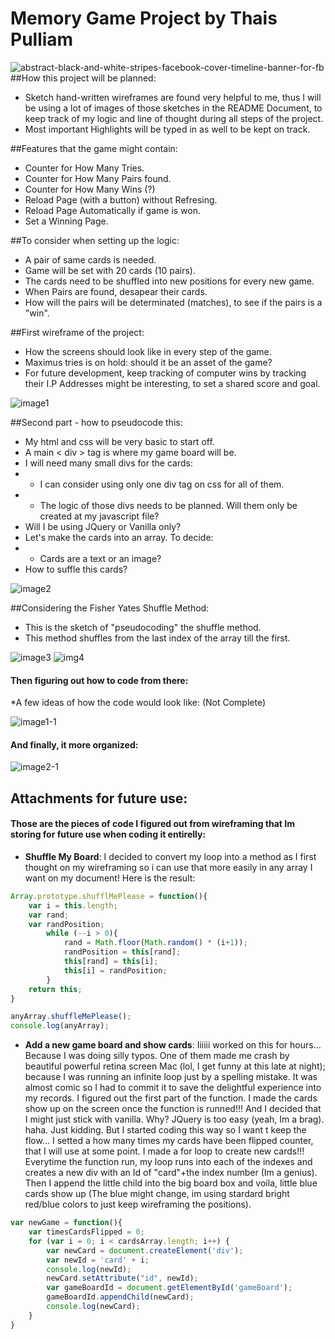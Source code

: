 # Memory Game Project by Thais Pulliam
![abstract-black-and-white-stripes-facebook-cover-timeline-banner-for-fb](https://cloud.githubusercontent.com/assets/14362520/10987787/918b95ec-8404-11e5-8f91-c927c4fad7a6.jpg)
##How this project will be planned:
* Sketch hand-written wireframes are found very helpful to me, thus I will be using a lot of images of those sketches in the README Document, to keep track of my logic and line of thought during all steps of the project. 
* Most important Highlights will be typed in as well to be kept on track. 

##Features that the game might contain:
* Counter for How Many Tries.</li>
* Counter for How Many Pairs found.
* Counter for How Many Wins (?) 
* Reload Page (with a button) without Refresing.
* Reload Page Automatically if game is won. 
* Set a Winning Page.

##To consider when setting up the logic:
* A pair of same cards is needed. 
* Game will be set with 20 cards (10 pairs).
* The cards need to be shuffled into new positions for every new game. 
* When Pairs are found, desapear their cards. 
* How will the pairs will be determinated (matches), to see if the pairs is a "win".

##First wireframe of the project:
* How the screens should look like in every step of the game. 
* Maximus tries is on hold: should it be an asset of the game? 
* For future development, keep tracking of computer wins by tracking their I.P Addresses might be interesting, to set a shared score and goal. 

![image1](https://cloud.githubusercontent.com/assets/14362520/10981540/5a610990-83d6-11e5-9fd6-8b91df872b46.JPG)

##Second part - how to pseudocode this:
* My html and css will be very basic to start off. 
* A main < div > tag is where my game board will be.
* I will need many small divs for the cards: 
* * I can consider using only one div tag on css for all of them. 
* * The logic of those divs needs to be planned. Will them only be created at my javascript file?
* Will I be using JQuery or Vanilla only?
* Let's make the cards into an array. To decide:
* * Cards are a text or an image?
* How to suffle this cards?

![image2](https://cloud.githubusercontent.com/assets/14362520/10986774/f552183a-83fa-11e5-9d44-a22e08958f1d.JPG)

##Considering the Fisher Yates Shuffle Method:
* This is the sketch of "pseudocoding" the shuffle method. 
* This method shuffles from the last index of the array till the first. 

![image3](https://cloud.githubusercontent.com/assets/14362520/10986916/3ff075f2-83fc-11e5-89a3-68de92375991.png)
![img4](https://cloud.githubusercontent.com/assets/14362520/10986917/41386564-83fc-11e5-977a-4125a9b3cac5.png)

#### Then figuring out how to code from there: 
*A few ideas of how the code would look like: (Not Complete)

![image1-1](https://cloud.githubusercontent.com/assets/14362520/10987503/f73fb330-8401-11e5-8e31-30ef5fe362b4.JPG)

#### And finally, it more organized:

![image2-1](https://cloud.githubusercontent.com/assets/14362520/10987488/c9fcd178-8401-11e5-88bb-fddc7ce34051.JPG)

## Attachments for future use:
#### Those are the pieces of code I figured out from wireframing that Im storing for future use when coding it entirelly:

* **Shuffle My Board**:
I decided to convert my loop into a method as I first thought on my wireframing so i can use that more easily in any array I want on my document! Here is the result:

```javascript
Array.prototype.shufflMePlease = function(){
    var i = this.length;
    var rand;
    var randPosition;
        while (--i > 0){
            rand = Math.floor(Math.random() * (i+1));
            randPosition = this[rand];
            this[rand] = this[i];
            this[i] = randPosition;
        }
    return this;
}

anyArray.shuffleMePlease();
console.log(anyArray);
```

* **Add a new game board and show cards**:
Iiiiii worked on this for hours... Because I was doing silly typos. One of them made me crash by beautiful powerful retina screen Mac (lol, I get funny at this late at night); because I was running an infinite loop just by a spelling mistake. It was almost comic so I had to commit it to save the delightful experience into my records. 
I figured out the first part of the function. I made the cards show up on the screen once the function is runned!!! And I decided that I might just stick with vanilla. Why? JQuery is too easy (yeah, Im a brag). haha. Just kidding. 
But I started coding this way so I want t keep the flow...
I setted a how many times my cards have been flipped counter, that I will use at some point. I made a for loop to create new cards!!! Everytime the function run, my loop runs into each of the indexes and creates a new div with an Id of "card"+the index number (Im a genius). 
Then I append the little child into the big board box and voila, little blue cards show up (The blue might change, im using stardard bright red/blue colors to just keep wireframing the positions).

```javascript
var newGame = function(){
    var timesCardsFlipped = 0;
    for (var i = 0; i < cardsArray.length; i++) {
        var newCard = document.createElement('div');
        var newId = 'card' + i;
        console.log(newId);
        newCard.setAttribute("id", newId);
        var gameBoardId = document.getElementById('gameBoard');
        gameBoardId.appendChild(newCard);
        console.log(newCard);
    }  
}

```
